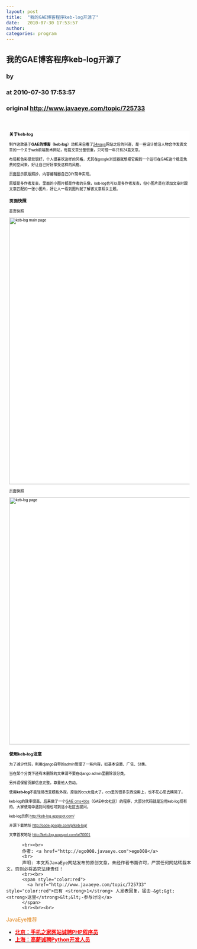 ```yaml
---
layout: post
title:  "我的GAE博客程序keb-log开源了"
date:   2010-07-30 17:53:57
author: 
categories: program
---
```


## 我的GAE博客程序keb-log开源了
### by 
### at 2010-07-30 17:53:57
### original <http://www.javaeye.com/topic/725733>

<p> </p>
<div style="color:#000000;font-family:Verdana,Arial,Helvetica,sans-serif;font-size:10px;background-color:#ffffff;margin:8px">
<h3 style="font-size:1.17em">关于keb-log</h3>
<p>制作这款基于<strong>GAE的博客</strong>（<strong>keb-log</strong>）动机来自看了<a title="24ways" href="http://24ways.org/">24ways</a>网站之后的兴奋，是一些设计前沿人物合作发表文章的一个关于web前端技术网站，每篇文章分量很重，只可惜一年只有24篇文章。</p>
<p>布局和色彩感觉很好，个人很喜欢这样的风格，尤其在google浏览器就想把它搬到一个运行在GAE这个稳定免费的空间来，好让自己好好享受这样的风格。</p>
<p>页面显示原版照抄，内容编辑器自己DIY简单实现。</p>
<p>原版是多作者发表，里面的小图片都是作者的头像，keb-log也可以是多作者发表，但小图片是在添加文章时跟文章匹配的一张小图片，好让人一看到图片就了解该文章相关主题。</p>
<h3 style="font-size:1.17em">页面快照</h3>
<p>首页快照</p>
<p><img title="keb-log main page" src="http://farm5.static.flickr.com/4111/4842677165_710618f099_b.jpg" alt="keb-log main page" width="500" height="719"></p>
<p>页面快照</p>
<p><img title="keb-log page" src="http://farm5.static.flickr.com/4150/4842775409_8204c5bb27_b.jpg" alt="keb-log page" width="500" height="666"></p>
<h3 style="font-size:1.17em">使用keb-log注意</h3>
<p>为了减少代码，利用django自带的admin管理了一些内容，如基本设置、广告、分类。</p>
<p>当在某个分类下还有未删除的文章请不要在django admin里删除该分类。</p>
<p>另外请保留页脚信息完整，尊重他人劳动。</p>
<p>使用<strong>keb-log</strong>不能轻易改变模板外观，原版的ccs太强大了，ccs里的很多东西没用上，也不花心思去精简了。</p>
<p>keb-log的效率很高，后来做了一个<a title="GAE cms + bbs" href="http://gae-cn.appspot.com/">GAE cms+bbs</a>（GAE中文社区）的程序，大部分代码就是沿用keb-log现有的。大家使用中遇到问题也可到这小社区去提问。</p>
<p>keb-log示例 <a href="http://keb-log.appspot.com/">http://keb-log.appspot.com/</a></p>
<p>开源下载地址 <a href="http://code.google.com/p/keb-log/">http://code.google.com/p/keb-log/</a></p>
<p>文章首发地址 <a href="http://keb-log.appspot.com/a/70001">http://keb-log.appspot.com/a/70001</a></p>
</div>
          
          <br><br>
          作者: <a href="http://ego008.javaeye.com">ego008</a> 
          <br>
          声明: 本文系JavaEye网站发布的原创文章，未经作者书面许可，严禁任何网站转载本文，否则必将追究法律责任！
          <br><br>
          <span style="color:red">
            <a href="http://www.javaeye.com/topic/725733" style="color:red">已有 <strong>1</strong> 人发表回复，猛击-&gt;&gt;<strong>这里</strong>&lt;&lt;-参与讨论</a>
          </span>
          <br><br><br>
<span style="color:#e28822">JavaEye推荐</span>
<br>
<ul><li><a href="http://www.iteye.com/clicks/269"><span style="color:red;font-weight:bold">北京：手机之家网站诚聘PHP程序员</span></a></li><li><a href="http://www.iteye.com/clicks/138"><span style="color:red;font-weight:bold">上海：高薪诚聘Python开发人员</span></a></li></ul>
<br><br><br>